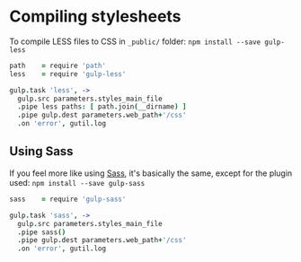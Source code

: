 # Compiling stylesheets

To compile LESS files to CSS in `_public/` folder:
`npm install --save gulp-less`
```coffeescript
path    = require 'path'
less    = require 'gulp-less'

gulp.task 'less', ->
  gulp.src parameters.styles_main_file
  .pipe less paths: [ path.join(__dirname) ]
  .pipe gulp.dest parameters.web_path+'/css'
  .on 'error', gutil.log
```

## Using Sass
If you feel more like using [Sass](http://sass-lang.com/), it's basically the same, except for the plugin used:
`npm install --save gulp-sass`
```coffeescript
sass    = require 'gulp-sass'

gulp.task 'sass', ->
  gulp.src parameters.styles_main_file
  .pipe sass()
  .pipe gulp.dest parameters.web_path+'/css'
  .on 'error', gutil.log
```
